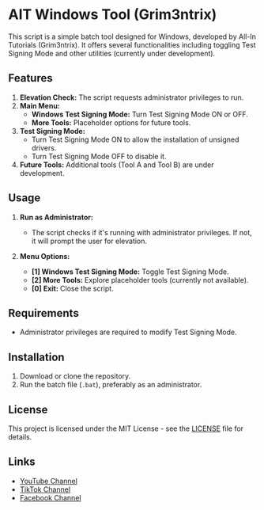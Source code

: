 # AIT Windows Tool (Grim3ntrix)

This script is a simple batch tool designed for Windows, developed by All-In Tutorials (Grim3ntrix). It offers several functionalities including toggling Test Signing Mode and other utilities (currently under development).

## Features

1. **Elevation Check:** The script requests administrator privileges to run.
2. **Main Menu:** 
    - **Windows Test Signing Mode:** Turn Test Signing Mode ON or OFF.
    - **More Tools:** Placeholder options for future tools.
3. **Test Signing Mode:** 
    - Turn Test Signing Mode ON to allow the installation of unsigned drivers.
    - Turn Test Signing Mode OFF to disable it.
4. **Future Tools:** Additional tools (Tool A and Tool B) are under development.

## Usage

1. **Run as Administrator:**
   - The script checks if it's running with administrator privileges. If not, it will prompt the user for elevation.

2. **Menu Options:**
   - **[1] Windows Test Signing Mode:** Toggle Test Signing Mode.
   - **[2] More Tools:** Explore placeholder tools (currently not available).
   - **[0] Exit:** Close the script.

## Requirements

- Administrator privileges are required to modify Test Signing Mode.

## Installation

1. Download or clone the repository.
2. Run the batch file (`.bat`), preferably as an administrator.

## License

This project is licensed under the MIT License - see the [LICENSE](LICENSE) file for details.

## Links

- [YouTube Channel](https://www.youtube.com/@allintutorialsph)
- [TikTok Channel](https://www.tiktok.com/@allintutorials)
- [Facebook Channel](https://www.facebook.com/@allintutorials)
